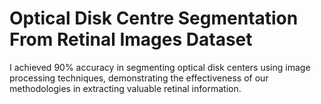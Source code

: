 # Optical Disk Centre Segmentation From Retinal Images Dataset
  I achieved 90% accuracy in segmenting optical disk centers using image processing techniques, demonstrating the effectiveness of our methodologies in extracting valuable retinal information.
